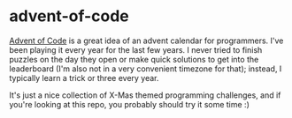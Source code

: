 # advent-of-code

[Advent of Code](https://adventofcode.com/) is a great idea of an advent calendar for programmers. 
I've been playing it every year for the last few years. 
I never tried to finish puzzles on the day they open or make quick solutions to get into the 
leaderboard (I'm also not in a very convenient timezone for that); 
instead, I typically learn a trick or three every year.

It's just a nice collection of X-Mas themed programming challenges, and 
if you're looking at this repo, you probably should try it some time :) 
